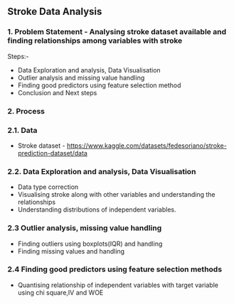 ## Stroke Data Analysis ##

### 1. Problem Statement - Analysing stroke dataset available and finding relationships among variables with stroke  ###
 Steps:-
* Data Exploration and analysis, Data Visualisation
* Outlier analysis and missing value handling
* Finding good predictors using feature selection method 
* Conclusion and Next steps 


### 2. Process
### 2.1. Data
- Stroke dataset - https://www.kaggle.com/datasets/fedesoriano/stroke-prediction-dataset/data

### 2.2. Data Exploration and analysis, Data Visualisation 

* Data type correction
* Visualising stroke along with other variables and understanding the relationships
* Understanding distributions of independent variables.

### 2.3 Outlier analysis, missing value handling
* Finding outliers using boxplots(IQR) and handling 
* Finding missing values and handling

### 2.4 Finding good predictors using feature selection methods  
* Quantising relationship of independent variables with target variable using chi square,IV and WOE







